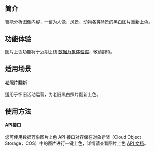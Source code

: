
## 简介

智能分析图像内容，一键为人像、风景、动物各类场景的黑白图片重新上色。

## 功能体验

图片上色功能将于近期上线 [数据万象体验馆](https://cloud.tencent.com/act/pro/ciExhibition)，敬请期待。


## 适用场景

#### 老照片翻新

适用于怀旧活动运营，为老旧黑白照片翻新上色。



## 使用方法

#### API接口

您可使用数据万象图片上色 API 接口对存储在对象存储（Cloud Object Storage，COS）中的图片进行一键上色，详情请查看图片上色 [API 文档](https://cloud.tencent.com/document/product/460/83794)。



